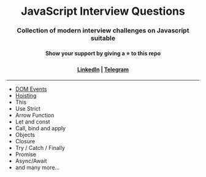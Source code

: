 <div align="center">
    <h1>JavaScript Interview Questions</h1>
</div>

<div align="center">
    <h3>Collection of modern interview challenges on Javascript suitable</h3>
    <h4>Show your support by giving a ⭐  to this repo</h4>
    <h4><a href="https://linkedin.com/in/sunnypuri" target="blank">LinkedIn</a> | <a href="https://t.me/teamdevkode" target="blank">Telegram</a></h4>
</div>

---

- [DOM Events](./code-snippets/dom-events.md)
- [Hoisting](./code-snippets/hoisting.md)
- This
- Use Strict
- Arrow Function
- Let and const
- Call, bind and apply
- Objects
- Closure
- Try / Catch / Finally
- Promise
- Async/Await
- and many more...

